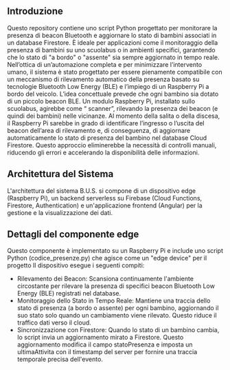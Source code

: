 ## Introduzione

Questo repository contiene uno script Python progettato per monitorare la presenza di beacon Bluetooth e aggiornare lo stato di bambini associati in un database Firestore. È ideale per applicazioni come il monitoraggio della presenza di bambini su uno scuolabus o in ambienti specifici, garantendo che lo stato di "a bordo" o "assente" sia sempre aggiornato in tempo reale. Nell’ottica di un’automazione completa e per minimizzare l’intervento umano, il sistema è stato progettato per essere pienamente compatibile con un meccanismo di rilevamento automatico della presenza basato su tecnologie Bluetooth Low Energy (BLE) e l’impiego di un Raspberry Pi a bordo del veicolo. L’idea concettuale prevede che ogni bambino sia dotato di un piccolo beacon BLE. Un modulo Raspberry Pi, installato sullo scuolabus, agirebbe come “ scanner”, rilevando la presenza dei beacon (e quindi dei bambini) nelle vicinanze. Al momento della salita o della discesa, il Raspberry Pi sarebbe in grado di identificare l’ingresso o l’uscita del beacon dell’area di rilevamento e, di conseguenza, di aggiornare automaticamente lo stato di presenza del bambino nel database Cloud Firestore. Questo approccio eliminerebbe la necessità di controlli manuali, riducendo gli errori e accelerando la disponibilità delle informazioni.

## Architettura del Sistema

L'architettura del sistema B.U.S. si compone di un dispositivo edge (Raspberry Pi), un backend serverless su Firebase (Cloud Functions, Firestore, Authentication) e un'applicazione frontend (Angular) per la gestione e la visualizzazione dei dati. 

## Dettagli del componente edge

Questo componente è implementato su un Raspberry Pi e include uno script Python (codice_presenze.py) che agisce come un "edge device" per il progetto
Il dispositivo esegue i seguenti compiti:
- Rilevamento dei Beacon: Scansiona continuamente l'ambiente circostante per rilevare la presenza di specifici beacon Bluetooth Low Energy (BLE) registrati nel database.
- Monitoraggio dello Stato in Tempo Reale: Mantiene una traccia dello stato di presenza (a bordo o assente) per ogni bambino, aggiornando il suo stato solo quando un cambiamento viene rilevato. Questo riduce il traffico dati verso il cloud.
- Sincronizzazione con Firestore: Quando lo stato di un bambino cambia, lo script invia un aggiornamento mirato a Firestore. Questo aggiornamento modifica il campo statoPresenza e imposta un ultimaAttivita con il timestamp del server per fornire una traccia temporale precisa dell'evento.